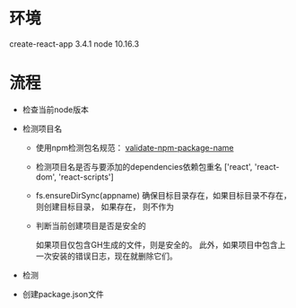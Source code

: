 
# 环境
create-react-app  3.4.1
node 10.16.3

# 流程
- 检查当前node版本

- 检测项目名

  - 使用npm检测包名规范： <a href="https://github.com/npm/validate-npm-package-name">validate-npm-package-name</a>

  - 检测项目名是否与要添加的dependencies依赖包重名
    ['react', 'react-dom', 'react-scripts']

  - fs.ensureDirSync(appname) 确保目标目录存在，如果目标目录不存在，则创建目标目录， 如果存在， 则不作为

  - 判断当前创建项目是否是安全的

    如果项目仅包含GH生成的文件，则是安全的。
  此外，如果项目中包含上一次安装的错误日志，现在就删除它们。

- 检测
- 创建package.json文件

